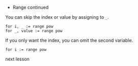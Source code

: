 * Range continued

You can skip the index or value by assigning to `_`.

    for i, _ := range pow
    for _, value := range pow

If you only want the index, you can omit the second variable.

    for i := range pow

<a onclick="nextOpen()">next lesson</a>
